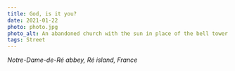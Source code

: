```yaml
---
title: God, is it you?
date: 2021-01-22
photo: photo.jpg
photo_alt: An abandoned church with the sun in place of the bell tower
tags: Street
---
```


_Notre-Dame-de-Ré abbey, Ré island, France_
